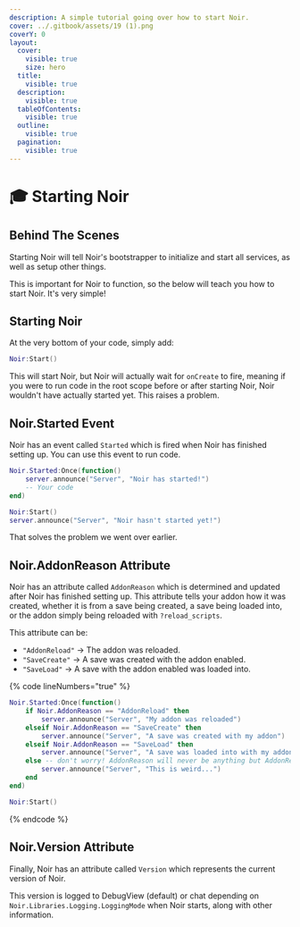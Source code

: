 ```yaml
---
description: A simple tutorial going over how to start Noir.
cover: ../.gitbook/assets/19 (1).png
coverY: 0
layout:
  cover:
    visible: true
    size: hero
  title:
    visible: true
  description:
    visible: true
  tableOfContents:
    visible: true
  outline:
    visible: true
  pagination:
    visible: true
---
```


# 🎓 Starting Noir

## Behind The Scenes

Starting Noir will tell Noir's bootstrapper to initialize and start all services, as well as setup other things.

This is important for Noir to function, so the below will teach you how to start Noir. It's very simple!

## Starting Noir

At the very bottom of your code, simply add:

```lua
Noir:Start()
```

This will start Noir, but Noir will actually wait for `onCreate` to fire, meaning if you were to run code in the root scope before or after starting Noir, Noir wouldn't have actually started yet. This raises a problem.

## Noir.Started Event

Noir has an event called `Started` which is fired when Noir has finished setting up. You can use this event to run code.

```lua
Noir.Started:Once(function()
    server.announce("Server", "Noir has started!")
    -- Your code
end)

Noir:Start()
server.announce("Server", "Noir hasn't started yet!")
```

That solves the problem we went over earlier.

## Noir.AddonReason Attribute

Noir has an attribute called `AddonReason` which is determined and updated after Noir has finished setting up. This attribute tells your addon how it was created, whether it is from a save being created, a save being loaded into, or the addon simply being reloaded with `?reload_scripts`.

This attribute can be:

* `"AddonReload"` -> The addon was reloaded.
* `"SaveCreate"` -> A save was created with the addon enabled.
* `"SaveLoad"` -> A save with the addon enabled was loaded into.

{% code lineNumbers="true" %}
```lua
Noir.Started:Once(function()
    if Noir.AddonReason == "AddonReload" then
        server.announce("Server", "My addon was reloaded")
    elseif Noir.AddonReason == "SaveCreate" then
        server.announce("Server", "A save was created with my addon")
    elseif Noir.AddonReason == "SaveLoad" then
        server.announce("Server", "A save was loaded into with my addon")
    else -- don't worry! AddonReason will never be anything but AddonReload, SaveCreate, or SaveLoad
        server.announce("Server", "This is weird...")
    end
end)

Noir:Start()
```
{% endcode %}

## Noir.Version Attribute

Finally, Noir has an attribute called `Version` which represents the current version of Noir.

This version is logged to DebugView (default) or chat depending on `Noir.Libraries.Logging.LoggingMode` when Noir starts, along with other information.
